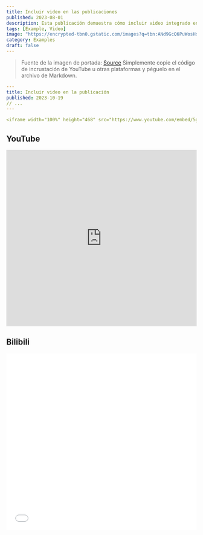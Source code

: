 ```yaml
---
title: Incluir video en las publicaciones
published: 2023-08-01
description: Esta publicación demuestra cómo incluir video integrado en una publicación de blog.
tags: [Example, Video]
image: "https://encrypted-tbn0.gstatic.com/images?q=tbn:ANd9GcQ6PuWosHsvO4RqlELIJMrGude6u6V55-EGxA&s"
category: Examples
draft: false
---
```

> Fuente de la imagen de portada: [Source](https://image.civitai.com/xG1nkqKTMzGDvpLrqFT7WA/208fc754-890d-4adb-9753-2c963332675d/width=2048/01651-1456859105-(colour_1.5),girl,_Blue,yellow,green,cyan,purple,red,pink,_best,8k,UHD,masterpiece,male%20focus,%201boy,gloves,%20ponytail,%20long%20hair,.jpeg)
Simplemente copie el código de incrustación de YouTube u otras plataformas y péguelo en el archivo de Markdown.

```yaml
---
title: Incluir video en la publicación
published: 2023-10-19
// ...
---

<iframe width="100%" height="468" src="https://www.youtube.com/embed/5gIf0_xpFPI?si=N1WTorLKL0uwLsU_" title="YouTube video player" frameborder="0" allowfullscreen></iframe>
```

## YouTube

<iframe width="100%" height="468" src="https://www.youtube.com/embed/5gIf0_xpFPI?si=N1WTorLKL0uwLsU_" title="YouTube video player" frameborder="0" allow="accelerometer; autoplay; clipboard-write; encrypted-media; gyroscope; picture-in-picture; web-share" allowfullscreen></iframe>

## Bilibili

<iframe width="100%" height="468" src="//player.bilibili.com/player.html?bvid=BV1fK4y1s7Qf&p=1" scrolling="no" border="0" frameborder="no" framespacing="0" allowfullscreen="true"> </iframe>
